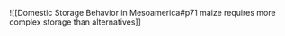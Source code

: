 ![[Domestic Storage Behavior in Mesoamerica#p71 maize requires more complex storage than alternatives]]